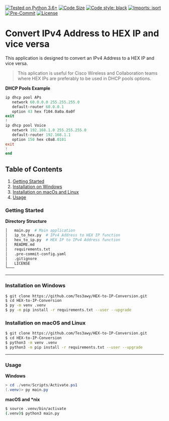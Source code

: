 [![Tested on Python 3.6+](https://img.shields.io/badge/python-3.6+-yellow.svg?logo=python)](https://www.python.org/downloads)
[![Code Size](https://img.shields.io/github/languages/code-size/Tes3awy/HEX-to-IP-Conversion?color=green)](https://github.com/Tes3awy/HEX-to-IP-Conversion)
[![Code style: black](https://img.shields.io/badge/code%20style-black-000000.svg)](https://github.com/psf/black)
[![Imports: isort](https://img.shields.io/badge/%20imports-isort-%231674b1?style=flat&labelColor=ef8336)](https://pycqa.github.io/isort/)
[![Pre-Commit](https://img.shields.io/badge/pre--commit-enabled-brightgreen?logo=pre-commit&logoColor=white)](https://github.com/pre-commit/pre-commit)
[![License](https://img.shields.io/github/license/Tes3awy/HEX-to-IP-Conversion?color=purple)](https://github.com/Tes3awy/HEX-to-IP-Conversion)

# Convert IPv4 Address to HEX IP and vice versa

This application is designed to convert an IPv4 Address to a HEX IP and vice versa.

> This aplication is useful for Cisco Wireless and Collaboration teams where HEX IPs are preferably to be used in DHCP pools options.

**DHCP Pools Example**

```powershell
ip dhcp pool APs
   network 60.0.0.0 255.255.255.0
   default-router 60.0.0.1
   option 43 hex f104.0a0a.0a0f
exit
!
ip dhcp pool Voice
   network 192.168.1.0 255.255.255.0
   default-router 192.168.1.1
   option 150 hex c0a8.0101
exit
!
end
```

## Table of Contents

1. [Getting Started](#getting-started)
2. [Installation on Windows](#installation-on-windows)
3. [Installation on macOs and Linux](#installation-on-macos-and-linux)
4. [Usage](#usage)

### Getting Started

**Directory Structure**

```bash
│   main.py  # Main application
│   ip_to_hex.py  # IPv4 Address to HEX IP function
│   hex_to_ip.py  # HEX IP to IPv4 Address function
│   README.md
│   requirements.txt
│   .pre-commit-config.yaml
│   .gitignore
│   LICENSE
└───
```

---

### Installation on Windows

```bash
$ git clone https://github.com/Tes3awy/HEX-to-IP-Conversion.git
$ cd HEX-to-IP-Conversion
$ py -m venv .venv
$ py -m pip install -r requirements.txt --user --upgrade
```

### Installation on macOS and Linux

```bash
$ git clone https://github.com/Tes3awy/HEX-to-IP-Conversion.git
$ cd HEX-to-IP-Conversion
$ python3 -m venv .venv
$ python3 -m pip install -r requirements.txt --user --upgrade
```

---

### Usage

**Windows**

```powershell
> cd ./venv/Scripts/Activate.ps1
(.venv)> py main.py
```

**macOS and \*nix**

```bash
$ source .venv/bin/activate
(.venv)$ python3 main.py
```

